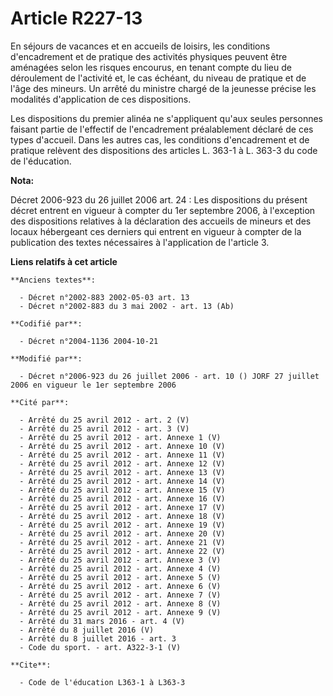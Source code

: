 # Article R227-13

En séjours de vacances et en accueils de loisirs, les conditions d'encadrement et de pratique des activités physiques peuvent
être aménagées selon les risques encourus, en tenant compte du lieu de déroulement de l'activité et, le cas échéant, du
niveau de pratique et de l'âge des mineurs. Un arrêté du ministre chargé de la jeunesse précise les modalités d'application
de ces dispositions.

Les dispositions du premier alinéa ne s'appliquent qu'aux seules personnes faisant partie de l'effectif de l'encadrement
préalablement déclaré de ces types d'accueil. Dans les autres cas, les conditions d'encadrement et de pratique relèvent des
dispositions des articles L. 363-1 à L. 363-3 du code de l'éducation.

**Nota:**

Décret 2006-923 du 26 juillet 2006 art. 24 : Les dispositions du présent décret entrent en vigueur à compter du 1er septembre
2006, à l'exception des dispositions relatives à la déclaration des accueils de mineurs et des locaux hébergeant ces derniers
qui entrent en vigueur à compter de la publication des textes nécessaires à l'application de l'article 3.

**Liens relatifs à cet article**

	**Anciens textes**:

	  - Décret n°2002-883 2002-05-03 art. 13
	  - Décret n°2002-883 du 3 mai 2002 - art. 13 (Ab)

	**Codifié par**:

	  - Décret n°2004-1136 2004-10-21

	**Modifié par**:

	  - Décret n°2006-923 du 26 juillet 2006 - art. 10 () JORF 27 juillet 2006 en vigueur le 1er septembre 2006

	**Cité par**:

	  - Arrêté du 25 avril 2012 - art. 2 (V)
	  - Arrêté du 25 avril 2012 - art. 3 (V)
	  - Arrêté du 25 avril 2012 - art. Annexe 1 (V)
	  - Arrêté du 25 avril 2012 - art. Annexe 10 (V)
	  - Arrêté du 25 avril 2012 - art. Annexe 11 (V)
	  - Arrêté du 25 avril 2012 - art. Annexe 12 (V)
	  - Arrêté du 25 avril 2012 - art. Annexe 13 (V)
	  - Arrêté du 25 avril 2012 - art. Annexe 14 (V)
	  - Arrêté du 25 avril 2012 - art. Annexe 15 (V)
	  - Arrêté du 25 avril 2012 - art. Annexe 16 (V)
	  - Arrêté du 25 avril 2012 - art. Annexe 17 (V)
	  - Arrêté du 25 avril 2012 - art. Annexe 18 (V)
	  - Arrêté du 25 avril 2012 - art. Annexe 19 (V)
	  - Arrêté du 25 avril 2012 - art. Annexe 20 (V)
	  - Arrêté du 25 avril 2012 - art. Annexe 21 (V)
	  - Arrêté du 25 avril 2012 - art. Annexe 22 (V)
	  - Arrêté du 25 avril 2012 - art. Annexe 3 (V)
	  - Arrêté du 25 avril 2012 - art. Annexe 4 (V)
	  - Arrêté du 25 avril 2012 - art. Annexe 5 (V)
	  - Arrêté du 25 avril 2012 - art. Annexe 6 (V)
	  - Arrêté du 25 avril 2012 - art. Annexe 7 (V)
	  - Arrêté du 25 avril 2012 - art. Annexe 8 (V)
	  - Arrêté du 25 avril 2012 - art. Annexe 9 (V)
	  - Arrêté du 31 mars 2016 - art. 4 (V)
	  - Arrêté du 8 juillet 2016 (V)
	  - Arrêté du 8 juillet 2016 - art. 3
	  - Code du sport. - art. A322-3-1 (V)

	**Cite**:

	  - Code de l'éducation L363-1 à L363-3

